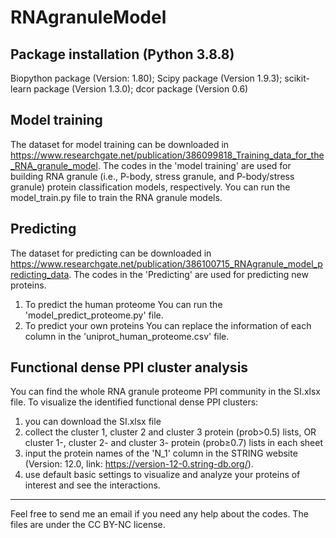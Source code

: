 # RNAgranuleModel
## Package installation (Python 3.8.8)
Biopython package (Version: 1.80);
Scipy package (Version 1.9.3);
scikit-learn package (Version 1.3.0);
dcor package (Version 0.6)

## Model training
The dataset for model training can be downloaded in https://www.researchgate.net/publication/386099818_Training_data_for_the_RNA_granule_model.
The codes in the 'model training' are used for building RNA granule (i.e., P-body, stress granule, and P-body/stress granule) protein classification models, respectively.
You can run the model_train.py file to train the RNA granule models.

## Predicting
The dataset for predicting can be downloaded in https://www.researchgate.net/publication/386100715_RNAgranule_model_predicting_data.
The codes in the 'Predicting' are used for predicting new proteins.
1. To predict the human proteome
   You can run the 'model_predict_proteome.py' file.
2. To predict your own proteins
   You can replace the information of each column in the 'uniprot_human_proteome.csv' file.

## Functional dense PPI cluster analysis
You can find the whole RNA granule proteome PPI community in the SI.xlsx file.
To visualize the identified functional dense PPI clusters:
1. you can download the SI.xlsx file
2. collect the cluster 1, cluster 2 and cluster 3 protein (prob>0.5) lists, OR cluster 1-, cluster 2- and cluster 3- protein (prob≥0.7) lists in each sheet
3. input the protein names of the 'N_1' column in the STRING website (Version: 12.0, link: https://version-12-0.string-db.org/).
4. use default basic settings to visualize and analyze your proteins of interest and see the interactions.
------------------------------------------------------------------------------
Feel free to send me an email if you need any help about the codes.
The files are under the CC BY-NC license.
